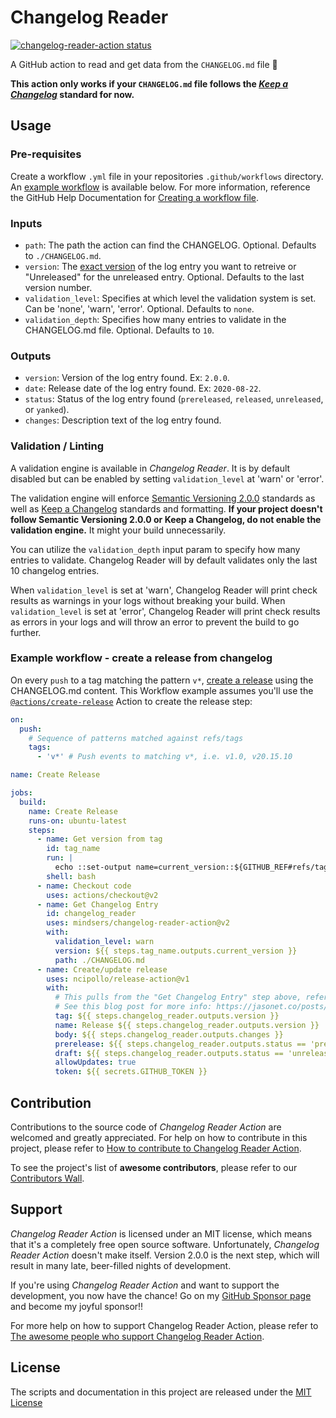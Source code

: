 # Changelog Reader

<a href="https://github.com/mindsers/changelog-reader-action"><img alt="changelog-reader-action status" src="https://github.com/mindsers/changelog-reader-action/workflows/units-test/badge.svg"></a>

A GitHub action to read and get data from the `CHANGELOG.md` file :rocket:

**This action only works if your `CHANGELOG.md` file follows the [_Keep a Changelog_](https://github.com/olivierlacan/keep-a-changelog) standard for now.**

## Usage

### Pre-requisites

Create a workflow `.yml` file in your repositories `.github/workflows` directory. An [example workflow](#example-workflow---upload-a-release-asset) is available below. For more information, reference the GitHub Help Documentation for [Creating a workflow file](https://help.github.com/en/articles/configuring-a-workflow#creating-a-workflow-file).

### Inputs

- `path`: The path the action can find the CHANGELOG. Optional. Defaults to `./CHANGELOG.md`.
- `version`: The [exact version](https://semver.org) of the log entry you want to retreive or "Unreleased" for the unreleased entry. Optional. Defaults to the last version number.
- `validation_level`: Specifies at which level the validation system is set. Can be 'none', 'warn', 'error'. Optional. Defaults to `none`.
- `validation_depth`: Specifies how many entries to validate in the CHANGELOG.md file. Optional. Defaults to `10`.

### Outputs

- `version`: Version of the log entry found. Ex: `2.0.0`.
- `date`: Release date of the log entry found. Ex: `2020-08-22`.
- `status`: Status of the log entry found (`prereleased`, `released`, `unreleased`, or `yanked`).
- `changes`: Description text of the log entry found.

### Validation / Linting

A validation engine is available in _Changelog Reader_. It is by default disabled but can be enabled by setting `validation_level` at 'warn' or 'error'.

The validation engine will enforce [Semantic Versioning 2.0.0](https://semver.org/) standards as well as [Keep a Changelog](https://keepachangelog.com/en/1.0.0/) standards and formatting. **If your project doesn't follow Semantic Versioning 2.0.0 or Keep a Changelog, do not enable the validation engine.** It might your build unnecessarily.

You can utilize the `validation_depth` input param to specify how many entries to validate. Changelog Reader will by default validates only the last 10 changelog entries.

When `validation_level` is set at 'warn', Changelog Reader will print check results as warnings in your logs without breaking your build.
When `validation_level` is set at 'error', Changelog Reader will print check results as errors in your logs and will throw an error to prevent the build to go further.

### Example workflow - create a release from changelog

On every `push` to a tag matching the pattern `v*`, [create a release](https://developer.github.com/v3/repos/releases/#create-a-release) using the CHANGELOG.md content.
This Workflow example assumes you'll use the [`@actions/create-release`](https://www.github.com/actions/create-release) Action to create the release step:

```yaml
on:
  push:
    # Sequence of patterns matched against refs/tags
    tags:
      - 'v*' # Push events to matching v*, i.e. v1.0, v20.15.10

name: Create Release

jobs:
  build:
    name: Create Release
    runs-on: ubuntu-latest
    steps:
      - name: Get version from tag
        id: tag_name
        run: |
          echo ::set-output name=current_version::${GITHUB_REF#refs/tags/v}
        shell: bash
      - name: Checkout code
        uses: actions/checkout@v2
      - name: Get Changelog Entry
        id: changelog_reader
        uses: mindsers/changelog-reader-action@v2
        with:
          validation_level: warn
          version: ${{ steps.tag_name.outputs.current_version }}
          path: ./CHANGELOG.md
      - name: Create/update release
        uses: ncipollo/release-action@v1
        with:
          # This pulls from the "Get Changelog Entry" step above, referencing it's ID to get its outputs object.
          # See this blog post for more info: https://jasonet.co/posts/new-features-of-github-actions/#passing-data-to-future-steps
          tag: ${{ steps.changelog_reader.outputs.version }}
          name: Release ${{ steps.changelog_reader.outputs.version }}
          body: ${{ steps.changelog_reader.outputs.changes }}
          prerelease: ${{ steps.changelog_reader.outputs.status == 'prereleased' }}
          draft: ${{ steps.changelog_reader.outputs.status == 'unreleased' }}
          allowUpdates: true
          token: ${{ secrets.GITHUB_TOKEN }}
```

## Contribution

Contributions to the source code of _Changelog Reader Action_ are welcomed and greatly appreciated.
For help on how to contribute in this project, please refer to [How to contribute to Changelog Reader Action](CONTRIBUTING.md).

To see the project's list of **awesome contributors**, please refer to our [Contributors Wall](CONTRIBUTORS.md).

## Support

_Changelog Reader Action_ is licensed under an MIT license, which means that it's a completely free open source software. Unfortunately, _Changelog Reader Action_ doesn't make itself. Version 2.0.0 is the next step, which will result in many late, beer-filled nights of development.

If you're using _Changelog Reader Action_ and want to support the development, you now have the chance! Go on my [GitHub Sponsor page](https://github.com/sponsors/mindsers) and become my joyful sponsor!!

For more help on how to support Changelog Reader Action, please refer to [The awesome people who support Changelog Reader Action](SPONSORS.md).

<!-- ### Premium sponsors -->

## License

The scripts and documentation in this project are released under the [MIT License](LICENSE)
